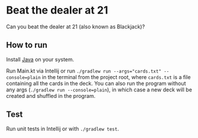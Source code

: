 # Beat the dealer at 21

Can you beat the dealer at 21 (also known as Blackjack)?

## How to run

Install [Java](https://java.com/en/download/) on your system.

Run Main.kt via Intellij or run ``./gradlew run --args="cards.txt" --console=plain`` in the terminal from the project root,
where ``cards.txt`` is a file containing all the cards in the deck. You can also run the program without any args (``./gradlew run --console=plain``), in which case a new deck will be created and shuffled in the program.

## Test

Run unit tests in Intellij or with ``./gradlew test``.
